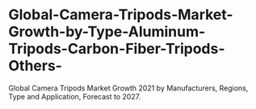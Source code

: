 # Global-Camera-Tripods-Market-Growth-by-Type-Aluminum-Tripods-Carbon-Fiber-Tripods-Others-
Global Camera Tripods Market Growth 2021 by Manufacturers, Regions, Type and Application, Forecast to 2027.
